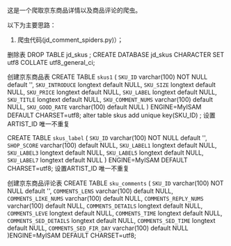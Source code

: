 这是一个爬取京东商品详情以及商品评论的爬虫。

以下为主要思路：

1. 爬虫代码(jd_comment_spiders.py)）；


删除表 DROP TABLE jd_skus ;
CREATE DATABASE jd_skus CHARACTER SET utf8 COLLATE utf8_general_ci;


创建京东商品表
CREATE TABLE `skus1` (
  `SKU_ID` varchar(100) NOT NULL default '',
  `SKU_INTRODUCE` longtext default NULL,
  `SKU_SIZE` longtext default NULL,
  `SKU_PRICE` longtext default NULL,
  `SKU_LABEL` longtext default NULL,
  `SKU_TITLE` longtext default NULL,
  `SKU_COMMENT_NUMS` varchar(100) default NULL,
  `SKU_GOOD_RATE` varchar(100) default NULL
) ENGINE=MyISAM DEFAULT CHARSET=utf8;
alter table skus add unique key(SKU_ID)  ;    设置ARTIST_ID 唯一不重复



CREATE TABLE `skus_label` (
  `SKU_ID` varchar(100) NOT NULL default '',
  `SHOP_SCORE` varchar(100) default NULL,
  `SKU_LABEL1` longtext default NULL,
  `SKU_LABEL3` longtext default NULL,
  `SKU_LABEL5` longtext default NULL,
  `SKU_LABEL7` longtext default NULL
) ENGINE=MyISAM DEFAULT CHARSET=utf8;
   设置ARTIST_ID 唯一不重复

创建京东商品评论表
CREATE TABLE `sku_comments` (
  `SKU_ID` varchar(100) NOT NULL default '',
  `COMMENTS_LENS` varchar(100) default NULL,
  `COMMENTS_LIKE_NUMS` varchar(100) default NULL,
  `COMMENTS_REPLY_NUMS` varchar(100) default NULL,
  `COMMENTS_DETAILS` longtext default NULL,
  `COMMENTS_LEVE` longtext default NULL,
  `COMMENTS_TIME` longtext default NULL,
  `COMMENTS_SED_DETAILS` longtext default NULL,
  `COMMENTS_SED_TIME` longtext default NULL,
  `COMMENTS_SED_FIR_DAY` varchar(100) default NULL
)ENGINE=MyISAM DEFAULT CHARSET=utf8;



